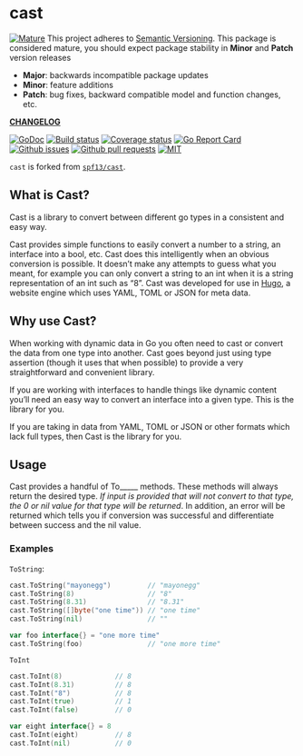 # cast

<a href="https://github.com/mkenney/software-guides/blob/master/STABILITY-BADGES.md#mature"><img src="https://img.shields.io/badge/stability-mature-008000.svg" alt="Mature"></a> This project adheres to [Semantic Versioning](https://semver.org/spec/v2.0.0.html). This package is considered mature, you should expect package stability in <strong>Minor</strong> and <strong>Patch</strong> version releases

- **Major**: backwards incompatible package updates
- **Minor**: feature additions
- **Patch**: bug fixes, backward compatible model and function changes, etc.

**[CHANGELOG](CHANGELOG.md)**<br>

<a href="https://pkg.go.dev/github.com/bdlm/cast"><img src="https://godoc.org/github.com/bdlm/cast?status.svg" alt="GoDoc"></a>
<a href="https://travis-ci.org/bdlm/cast"><img src="https://travis-ci.org/bdlm/cast.svg?branch=master" alt="Build status"></a>
<a href="https://codecov.io/gh/bdlm/cast"><img src="https://img.shields.io/codecov/c/github/bdlm/cast/master.svg" alt="Coverage status"></a>
<a href="https://goreportcard.com/report/github.com/bdlm/cast"><img src="https://goreportcard.com/badge/github.com/bdlm/cast" alt="Go Report Card"></a>
<a href="https://github.com/bdlm/cast/issues"><img src="https://img.shields.io/github/issues-raw/bdlm/cast.svg" alt="Github issues"></a>
<a href="https://github.com/bdlm/cast/pulls"><img src="https://img.shields.io/github/issues-pr/bdlm/cast.svg" alt="Github pull requests"></a>
<a href="https://github.com/bdlm/cast/blob/master/LICENSE"><img src="https://img.shields.io/badge/license-MIT-blue.svg" alt="MIT"></a>
</p>

`cast` is forked from [`spf13/cast`](https://github.com/spf13/cast).

## What is Cast?

Cast is a library to convert between different go types in a consistent and easy way.

Cast provides simple functions to easily convert a number to a string, an interface into a bool, etc. Cast does this intelligently when an obvious conversion is possible. It doesn’t make any attempts to guess what you meant, for example you can only convert a string to an int when it is a string representation of an int such as “8”. Cast was developed for use in [Hugo](http://hugo.spf13.com), a website engine which uses YAML, TOML or JSON for meta data.

## Why use Cast?

When working with dynamic data in Go you often need to cast or convert the data from one type into another. Cast goes beyond just using type assertion (though it uses that when possible) to provide a very straightforward and convenient library.

If you are working with interfaces to handle things like dynamic content you’ll need an easy way to convert an interface into a given type. This is the library for you.

If you are taking in data from YAML, TOML or JSON or other formats which lack full types, then Cast is the library for you.

## Usage

Cast provides a handful of To_____ methods. These methods will always return the desired type. *If input is provided that will not convert to that type, the 0 or nil value for that type will be returned*. In addition, an error will be returned which tells you if conversion was successful and differentiate between success and the nil value.

### Examples

`ToString`:
```go
cast.ToString("mayonegg")         // "mayonegg"
cast.ToString(8)                  // "8"
cast.ToString(8.31)               // "8.31"
cast.ToString([]byte("one time")) // "one time"
cast.ToString(nil)                // ""

var foo interface{} = "one more time"
cast.ToString(foo)                // "one more time"
```

`ToInt`
```go
cast.ToInt(8)             // 8
cast.ToInt(8.31)          // 8
cast.ToInt("8")           // 8
cast.ToInt(true)          // 1
cast.ToInt(false)         // 0

var eight interface{} = 8
cast.ToInt(eight)         // 8
cast.ToInt(nil)           // 0
```
